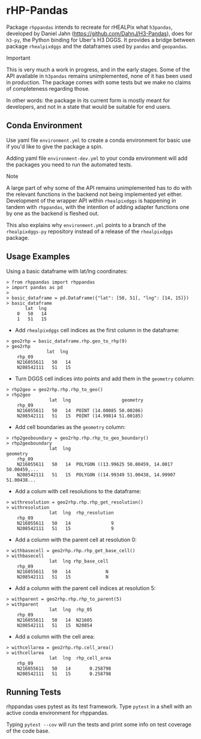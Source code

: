 # rHP-Pandas
Package `rhppandas` intends to recreate for rHEALPix what `h3pandas`, developed by Daniel Jahn (https://github.com/DahnJ/H3-Pandas), does for `h3-py`, the Python binding for Uber's H3 DGGS. It provides a bridge between package `rhealpixdggs` and the dataframes used by `pandas` and `geopandas`.

> [!IMPORTANT]
> This is very much a work in progress, and in the early stages. Some of the API available in `h3pandas` remains unimplemented, none of it has been used in production. The package comes with some tests but we make no claims of completeness regarding those.

In other words: the package in its current form is mostly meant for developers, and not in a state that would be suitable for end users.

## Conda Environment
Use yaml file `environment.yml` to create a conda environment for basic use if you'd like to give the package a spin.

Adding yaml file `environment-dev.yml` to your conda environment will add the packages you need to run the automated tests.

> [!NOTE]
> A large part of why some of the API remains unimplemented has to do with the relevant functions in the backend not being implemented yet either. Development of the wrapper API within `rhealpixdggs` is happening in tandem with `rhppandas`, with the intention of adding adapter functions one by one as the backend is fleshed out.

This also explains why `environment.yml` points to a branch of the `rhealpixdggs-py` repository instead of a release of the `rhealpixdggs` package.

## Usage Examples
Using a basic dataframe with lat/lng coordinates:
```
> from rhppandas import rhppandas
> import pandas as pd
>
> basic_dataframe = pd.DataFrame({"lat": [50, 51], "lng": [14, 15]})
> basic_dataframe
       lat  lng
    0   50   14
    1   51   15
```
* Add `rhealpixdggs` cell indices as the first column in the dataframe:
```
> geo2rhp = basic_dataframe.rhp.geo_to_rhp(9)
> geo2rhp
               lat  lng
    rhp_09              
    N216055611   50   14
    N208542111   51   15 
```
* Turn DGGS cell indices into points and add them in the `geometry` column:
```
> rhp2geo = geo2rhp.rhp.rhp_to_geo()
> rhp2geo
                lat  lng                   geometry
    rhp_09                                         
    N216055611   50   14  POINT (14.00085 50.00206)
    N208542111   51   15  POINT (14.99814 51.00185)
```
* Add cell boundaries as the `geometry` column:
```
> rhp2geoboundary = geo2rhp.rhp.rhp_to_geo_boundary()
> rhp2geoboundary
                lat  lng                                           geometry
    rhp_09                                                                 
    N216055611   50   14  POLYGON ((13.99625 50.00459, 14.0017 50.00459,...
    N208542111   51   15  POLYGON ((14.99349 51.00438, 14.99907 51.00438...
```
* Add a colum with cell resolutions to the dataframe:
```
> withresolution = geo2rhp.rhp.rhp_get_resolution()
> withresolution
                lat  lng  rhp_resolution
    rhp_09                              
    N216055611   50   14               9
    N208542111   51   15               9
```
* Add a column with the parent cell at resolution 0:
```
> withbasecell = geo2rhp.rhp.rhp_get_base_cell()
> withbasecell
                lat  lng rhp_base_cell
    rhp_09                            
    N216055611   50   14             N
    N208542111   51   15             N
```
* Add a column with the parent cell indices at resolution 5:
```
> withparent = geo2rhp.rhp.rhp_to_parent(5)
> withparent
                lat  lng  rhp_05
    rhp_09                      
    N216055611   50   14  N21605
    N208542111   51   15  N20854
```
* Add a column with the cell area:
```
> withcellarea = geo2rhp.rhp.cell_area()
> withcellarea
                lat  lng  rhp_cell_area
    rhp_09                             
    N216055611   50   14       0.258798
    N208542111   51   15       0.258798
```

## Running Tests
rhppandas uses pytest as its test framework. Type `pytest` in a shell with an active conda environment for rhppandas.

Typing `pytest --cov` will run the tests and print some info on test coverage of the code base.
